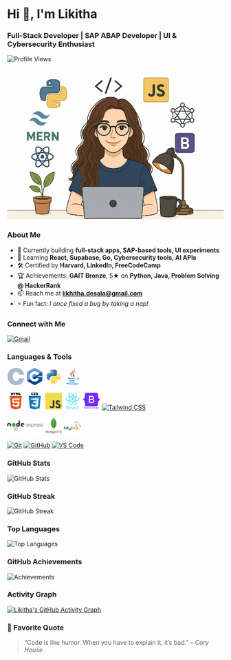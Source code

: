 # Hi 👋, I'm Likitha
### Full-Stack Developer | SAP ABAP Developer | UI & Cybersecurity Enthusiast

![Profile Views](https://komarev.com/ghpvc/?username=lily4412&label=Profile%20views&color=0e75b6&style=flat)

<img alt="Girl Developer" src="Lily.png" height="350" />

### About Me

- 🔭 Currently building **full-stack apps, SAP-based tools, UI experiments**
- 🌱 Learning **React, Supabase, Go, Cybersecurity tools, AI APIs**
- 🛠 Certified by **Harvard, LinkedIn, FreeCodeCamp**
- 🏆 Achievements: **GAIT Bronze**, 5★ on **Python, Java, Problem Solving @ HackerRank**
- 📫 Reach me at **likhitha.desala@gmail.com**
- ⚡ Fun fact: *I once fixed a bug by taking a nap!*

###  Connect with Me

<a href="mailto:likhitha.desala@gmail.com"><img src="https://img.icons8.com/color/48/gmail--v1.png" alt="Gmail" width="30"/></a>

### Languages & Tools

<p align="left">
  <!-- Programming Languages -->
  <a href="https://www.cprogramming.com/" target="_blank"><img src="https://raw.githubusercontent.com/devicons/devicon/master/icons/c/c-original.svg" alt="C" width="40" height="40"/></a>
  <a href="https://www.w3schools.com/cpp/" target="_blank"><img src="https://raw.githubusercontent.com/devicons/devicon/master/icons/cplusplus/cplusplus-original.svg" alt="C++" width="40" height="40"/></a>
  <a href="https://www.python.org/" target="_blank"><img src="https://raw.githubusercontent.com/devicons/devicon/master/icons/python/python-original.svg" alt="Python" width="40" height="40"/></a>
  <a href="https://www.java.com/" target="_blank"><img src="https://raw.githubusercontent.com/devicons/devicon/master/icons/java/java-original.svg" alt="Java" width="40" height="40"/></a>

  <!-- Web Development -->
  <a href="https://www.w3.org/html/" target="_blank"><img src="https://raw.githubusercontent.com/devicons/devicon/master/icons/html5/html5-original-wordmark.svg" alt="HTML5" width="40" height="40"/></a>
  <a href="https://www.w3schools.com/css/" target="_blank"><img src="https://raw.githubusercontent.com/devicons/devicon/master/icons/css3/css3-original-wordmark.svg" alt="CSS3" width="40" height="40"/></a>
  <a href="https://developer.mozilla.org/en-US/docs/Web/JavaScript" target="_blank"><img src="https://raw.githubusercontent.com/devicons/devicon/master/icons/javascript/javascript-original.svg" alt="JavaScript" width="40" height="40"/></a>
  <a href="https://reactjs.org/" target="_blank"><img src="https://raw.githubusercontent.com/devicons/devicon/master/icons/react/react-original-wordmark.svg" alt="React" width="40" height="40"/></a>
  <a href="https://getbootstrap.com/" target="_blank"><img src="https://raw.githubusercontent.com/devicons/devicon/master/icons/bootstrap/bootstrap-plain-wordmark.svg" alt="Bootstrap" width="40" height="40"/></a>
  <a href="https://tailwindcss.com/" target="_blank"><img src="https://www.vectorlogo.zone/logos/tailwindcss/tailwindcss-icon.svg" alt="Tailwind CSS" width="40" height="40"/></a>

  <!-- Backend & Databases -->
  <a href="https://nodejs.org/" target="_blank"><img src="https://raw.githubusercontent.com/devicons/devicon/master/icons/nodejs/nodejs-original-wordmark.svg" alt="Node.js" width="40" height="40"/></a>
  <a href="https://expressjs.com/" target="_blank"><img src="https://raw.githubusercontent.com/devicons/devicon/master/icons/express/express-original-wordmark.svg" alt="Express.js" width="40" height="40"/></a>
  <a href="https://www.mongodb.com/" target="_blank"><img src="https://raw.githubusercontent.com/devicons/devicon/master/icons/mongodb/mongodb-original-wordmark.svg" alt="MongoDB" width="40" height="40"/></a>
  <a href="https://www.mysql.com/" target="_blank"><img src="https://raw.githubusercontent.com/devicons/devicon/master/icons/mysql/mysql-original-wordmark.svg" alt="MySQL" width="40" height="40"/></a>

  <!-- Tools -->
  <a href="https://git-scm.com/" target="_blank"><img src="https://www.vectorlogo.zone/logos/git-scm/git-scm-icon.svg" alt="Git" width="40" height="40"/></a>
  <a href="https://github.com/" target="_blank"><img src="https://cdn.jsdelivr.net/gh/devicons/devicon/icons/github/github-original.svg" alt="GitHub" width="40" height="40"/></a>
  <a href="https://code.visualstudio.com/" target="_blank"><img src="https://cdn.jsdelivr.net/gh/devicons/devicon/icons/vscode/vscode-original.svg" alt="VS Code" width="40" height="40"/></a>
</p>


###  GitHub Stats

![GitHub Stats](https://github-readme-stats.vercel.app/api?username=lily4412&show_icons=true&theme=radical)

###  GitHub Streak

![GitHub Streak](https://github-readme-streak-stats.herokuapp.com/?user=lily4412&theme=radical)


###  Top Languages

![Top Languages](https://github-readme-stats.vercel.app/api/top-langs?username=lily4412&layout=compact&theme=radical)

###  GitHub Achievements

![Achievements](https://github-profile-trophy.vercel.app/?username=lily4412&theme=dracula&no-frame=true&margin-w=10)

###  Activity Graph

[![Likitha's GitHub Activity Graph](https://github-readme-activity-graph.vercel.app/graph?username=lily4412&theme=tokyo-night)](https://github.com/lily4412)

### 💬 Favorite Quote

> “Code is like humor. When you have to explain it, it’s bad.” – *Cory House*

